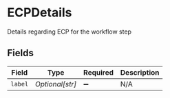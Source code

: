 # ECPDetails

Details regarding ECP for the workflow step


## Fields

| Field              | Type               | Required           | Description        |
| ------------------ | ------------------ | ------------------ | ------------------ |
| `label`            | *Optional[str]*    | :heavy_minus_sign: | N/A                |